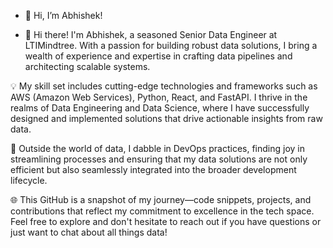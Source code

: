 - 👋 Hi, I’m Abhishek!

- 👋 Hi there! I'm Abhishek, a seasoned Senior Data Engineer at LTIMindtree. With a passion for building robust data solutions, I bring a wealth of experience and expertise in crafting data pipelines and architecting scalable systems.

💡 My skill set includes cutting-edge technologies and frameworks such as AWS (Amazon Web Services), Python, React, and FastAPI. I thrive in the realms of Data Engineering and Data Science, where I have successfully designed and implemented solutions that drive actionable insights from raw data.

🚀 Outside the world of data, I dabble in DevOps practices, finding joy in streamlining processes and ensuring that my data solutions are not only efficient but also seamlessly integrated into the broader development lifecycle.

🌐 This GitHub is a snapshot of my journey—code snippets, projects, and contributions that reflect my commitment to excellence in the tech space. Feel free to explore and don't hesitate to reach out if you have questions or just want to chat about all things data!

<!--- 💞️ I’m looking to collaborate on ...
- 📫 How to reach me ...
----!>

<!---
abhishekshah25/abhishekshah25 is a ✨ special ✨ repository because its `README.md` (this file) appears on your GitHub profile.
You can click the Preview link to take a look at your changes.
--->
